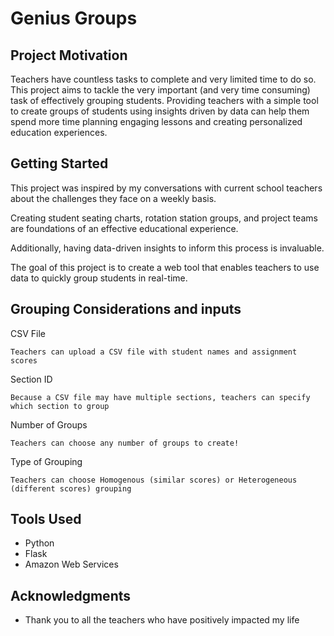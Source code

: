 # Genius Groups

## Project Motivation

Teachers have countless tasks to complete and very limited time to do so. This project aims to tackle the very important (and very time consuming) task of effectively grouping students. Providing teachers with a simple tool to create groups of students using insights driven by data can help them spend more time planning engaging lessons and creating personalized education experiences.

## Getting Started

This project was inspired by my conversations with current school teachers about the challenges they face on a weekly basis.

Creating student seating charts, rotation station groups, and project teams are foundations of an effective educational experience.

Additionally, having data-driven insights to inform this process is invaluable.

The goal of this project is to create a web tool that enables teachers to use data to quickly group students in real-time.

## Grouping Considerations and inputs

CSV File
```
Teachers can upload a CSV file with student names and assignment scores
```
Section ID
```
Because a CSV file may have multiple sections, teachers can specify which section to group
```
Number of Groups
```
Teachers can choose any number of groups to create!
```
Type of Grouping
```
Teachers can choose Homogenous (similar scores) or Heterogeneous (different scores) grouping
```

## Tools Used
- Python
- Flask
- Amazon Web Services


## Acknowledgments

* Thank you to all the teachers who have positively impacted my life
